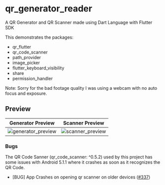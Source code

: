 # qr_generator_reader

A QR Generator and QR Scanner made using Dart Language with Flutter SDK

This demonstrates the packages: 
- qr_flutter
- qr_code_scanner
- path_provider
- image_picker
- flutter_keyboard_visibility
- share
- permission_handler

Note: Sorry for the bad footage quality I was using a webcam with no auto focus and exposure.

## Preview

|              Generator Preview             |             Scanner Preview           |
| :----------------------------------------: | :-----------------------------------: |
|![generator_preview](https://user-images.githubusercontent.com/78299538/126902042-ebd13de8-cabb-4c57-b0d3-d72b0e927814.gif)|![scanner_preview](https://user-images.githubusercontent.com/78299538/126902070-21df11a5-33ed-4123-8907-28de72f91f4b.gif)|


### Bugs

The QR Code Sanner (qr_code_scanner: ^0.5.2) used by this project has some issues with Android 5.1.1 where it crashes as soon as it recognizes the QR Code.

* [BUG] App Crashes on opening qr scanner on older devices ([#337][i337])

[i337]: https://github.com/juliuscanute/qr_code_scanner/issues/377
